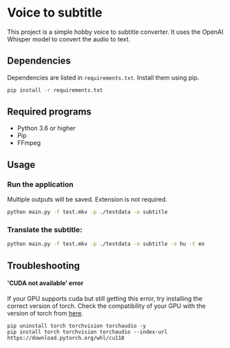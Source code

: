 # Voice to subtitle
This project is a simple hobby voice to subtitle converter. 
It uses the OpenAI Whisper model to convert the audio to text.



## Dependencies
Dependencies are listed in `requirements.txt`. Install them using pip.
```bash
pip install -r requirements.txt
```

## Required programs
* Python 3.6 or higher
* Pip
* FFmpeg

## Usage

### Run the application
Multiple outputs will be saved. Extension is not required.
```bash
python main.py -f test.mkv -p ./testdata -o subtitle
```
### Translate the subtitle:
```bash
python main.py -f test.mkv -p ./testdata -o subtitle -s hu -t en
```


## Troubleshooting

#### 'CUDA not available' error
If your GPU supports cuda but still getting this error, 
try installing the correct version of torch.
Check the compatibility of your GPU with the version of torch 
from [here](https://pytorch.org/get-started/previous-versions/).

```
pip uninstall torch torchvision torchaudio -y
pip install torch torchvision torchaudio --index-url https://download.pytorch.org/whl/cu118
```

